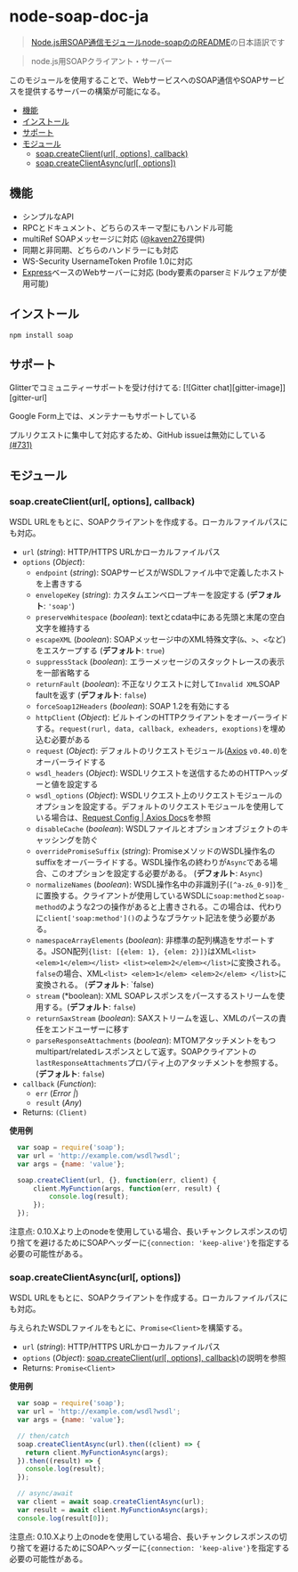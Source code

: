 # node-soap-doc-ja <!-- omit in toc -->

> [Node.js用SOAP通信モジュールnode-soapののREADME](https://github.com/vpulim/node-soap/blob/master/Readme.md)の日本語訳です

> node.js用SOAPクライアント・サーバー

このモジュールを使用することで、WebサービスへのSOAP通信やSOAPサービスを提供するサーバーの構築が可能になる。


- [機能](#機能)
- [インストール](#インストール)
- [サポート](#サポート)
- [モジュール](#モジュール)
  - [soap.createClient(url\[, options\], callback)](#soapcreateclienturl-options-callback)
  - [soap.createClientAsync(url\[, options\])](#soapcreateclientasyncurl-options)

## 機能

- シンプルなAPI
- RPCとドキュメント、どちらのスキーマ型にもハンドル可能
- multiRef SOAPメッセージに対応 ([@kaven276](https://github.com/kaven276)提供)
- 同期と非同期、どちらのハンドラーにも対応
- WS-Security UsernameToken Profile 1.0に対応
- [Express](http://expressjs.com/)ベースのWebサーバーに対応 (body要素のparserミドルウェアが使用可能)

## インストール

```
npm install soap
```

## サポート

Glitterでコミュニティーサポートを受け付けてる: [![Gitter chat][gitter-image]][gitter-url]

Google Form上では、メンテナーもサポートしている

プルリクエストに集中して対応するため、GitHub issueは無効にしている [(#731)](https://github.com/vpulim/node-soap/pull/731)

## モジュール

### soap.createClient(url[, options], callback)

WSDL URLをもとに、SOAPクライアントを作成する。ローカルファイルパスにも対応。

- `url` (*string*): HTTP/HTTPS URLかローカルファイルパス
- `options` (*Object*):
  - `endpoint` (*string*): SOAPサービスがWSDLファイル中で定義したホストを上書きする
  - `envelopeKey` (*string*): カスタムエンベロープキーを設定する (**デフォルト**: `'soap'`)
  - `preserveWhitespace` (*boolean*): textとcdata中にある先頭と末尾の空白文字を維持する
  - `escapeXML` (*boolean*): SOAPメッセージ中のXML特殊文字(`&`、`>`、`<`など)をエスケープする (**デフォルト**: `true`)
  - `suppressStack` (*boolean*): エラーメッセージのスタックトレースの表示を一部省略する
  - `returnFault` (*boolean*): 不正なリクエストに対して`Invalid XML`SOAP faultを返す (**デフォルト**: `false`)
  - `forceSoap12Headers` (*boolean*): SOAP 1.2を有効にする
  - `httpClient` (*Object*): ビルトインのHTTPクライアントをオーバーライドする。`request(rurl, data, callback, exheaders, exoptions)`を埋め込む必要がある
  - `request` (*Object*): デフォルトのリクエストモジュール([Axios](https://axios-http.com/) `v0.40.0`)をオーバーライドする
  - `wsdl_headers` (*Object*): WSDLリクエストを送信するためのHTTPヘッダーと値を設定する
  - `wsdl_options` (*Object*): WSDLリクエスト上のリクエストモジュールのオプションを設定する。デフォルトのリクエストモジュールを使用している場合は、[Request Config | Axios Docs](https://axios-http.com/docs/req_config)を参照
  - `disableCache` (*boolean*): WSDLファイルとオプションオブジェクトのキャッシングを防ぐ
  - `overridePromiseSuffix` (*string*): PromiseメソッドのWSDL操作名のsuffixをオーバーライドする。WSDL操作名の終わりが`Async`である場合、このオプションを設定する必要がある。 (**デフォルト**: `Async`)
  - `normalizeNames` (*boolean*): WSDL操作名中の非識別子(`[^a-z&_0-9]`)を`_`に置換する。クライアントが使用しているWSDLに`soap:method`と`soap-method`のような2つの操作があると上書きされる。この場合は、代わりに`client['soap:method']()`のようなブラケット記法を使う必要がある。
  - `namespaceArrayElements` (*boolean*): 非標準の配列構造をサポートする。JSON配列`{list: [{elem: 1}, {elem: 2}]}`はXML`<list><elem>1</elem></list> <list><elem>2</elem></list>`に変換される。`false`の場合、XML`<list> <elem>1</elem> <elem>2</elem> </list>`に変換される。 (**デフォルト**: `false)
  - `stream` (*boolean): XML SOAPレスポンスをパースするストリームを使用する。(**デフォルト**: `false`)
  - `returnSaxStream` (*boolean*): SAXストリームを返し、XMLのパースの責任をエンドユーザーに移す
  - `parseResponseAttachments` (*boolean*): MTOMアタッチメントをもつmultipart/relatedレスポンスとして返す。SOAPクライアントの`lastResponseAttachments`プロパティ上のアタッチメントを参照する。 (**デフォルト**: `false`)
- `callback` (*Function*): 
  - `err` (*Error |*)
  - `result` (*Any*)
- Returns: `(Client)`

**使用例**
```js
  var soap = require('soap');
  var url = 'http://example.com/wsdl?wsdl';
  var args = {name: 'value'};

  soap.createClient(url, {}, function(err, client) {
      client.MyFunction(args, function(err, result) {
          console.log(result);
      });
  });
```

注意点: 0.10.Xより上のnodeを使用している場合、長いチャンクレスポンスの切り捨てを避けるためにSOAPヘッダーに`{connection: 'keep-alive'}`を指定する必要の可能性がある。

### soap.createClientAsync(url[, options])

WSDL URLをもとに、SOAPクライアントを作成する。ローカルファイルパスにも対応。

与えられたWSDLファイルをもとに、`Promise<Client>`を構築する。

- `url` (*string*): HTTP/HTTPS URLかローカルファイルパス
- `options` (*Object*): [soap.createClient(url[, options], callback)](#soapcreateclienturl-options-callback)の説明を参照
- Returns: `Promise<Client>`

**使用例**

```js
  var soap = require('soap');
  var url = 'http://example.com/wsdl?wsdl';
  var args = {name: 'value'};

  // then/catch
  soap.createClientAsync(url).then((client) => {
    return client.MyFunctionAsync(args);
  }).then((result) => {
    console.log(result);
  });

  // async/await
  var client = await soap.createClientAsync(url);
  var result = await client.MyFunctionAsync(args);
  console.log(result[0]);
```

注意点: 0.10.Xより上のnodeを使用している場合、長いチャンクレスポンスの切り捨てを避けるためにSOAPヘッダーに`{connection: 'keep-alive'}`を指定する必要の可能性がある。
